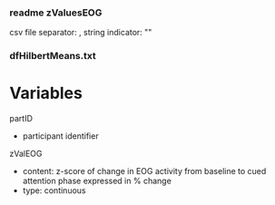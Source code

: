 ### readme zValuesEOG
csv file
separator: ,
string indicator: ""



### dfHilbertMeans.txt ###
# Variables
partID
- participant identifier

zValEOG
- content: z-score of change in EOG activity from baseline to cued attention phase expressed in % change
- type: continuous